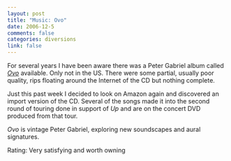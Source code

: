 ```yaml
--- 
layout: post
title: "Music: Ovo"
date: 2006-12-5
comments: false
categories: diversions
link: false
---
```

For several years I have been aware there was a Peter Gabriel album called <i><a href="http://www.amazon.com/OVO-Millennium-Show-Peter-Gabriel/dp/B0000DEODI/sr=8-1/qid=1165348101/ref=pd_bbs_sr_1/104-2598303-1862327?ie=UTF8&s=music" title="Ovo">Ovo</a></i> available. Only not in the US. There were some partial, usually poor quality, rips floating around the Internet of the CD but nothing complete.

Just this past week I decided to look on Amazon again and discovered an import version of the CD. Several of the songs made it into the second round of touring done in support of <i>Up</i> and are on the concert DVD produced from that tour.

<i>Ovo</i> is vintage Peter Gabriel, exploring new soundscapes and aural signatures.

Rating: Very satisfying and worth owning
